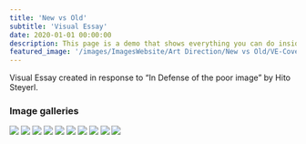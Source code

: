 ```yaml
---
title: 'New vs Old'
subtitle: 'Visual Essay'
date: 2020-01-01 00:00:00
description: This page is a demo that shows everything you can do inside portfolio and blog posts.
featured_image: '/images/ImagesWebsite/Art Direction/New vs Old/VE-Cover.jpg'
---
```


Visual Essay created in response to “In Defense of the poor image” by Hito Steyerl.

### Image galleries

<div class="gallery" data-columns="1">
	<img src="/images/ImagesWebsite/Art Direction/New vs Old/VE-Cover.jpg">
	<img src="/images/ImagesWebsite/Art Direction/New vs Old/VE-Page-2.jpg">
	<img src="/images/ImagesWebsite/Art Direction/New vs Old/VE-Page-3.jpg">
	<img src="/images/ImagesWebsite/Art Direction/New vs Old/VE-Page-4.jpg">
	<img src="/images/ImagesWebsite/Art Direction/New vs Old/VE-Page-5.jpg">
	<img src="/images/ImagesWebsite/Art Direction/New vs Old/VE-Page-6.jpg">
	<img src="/images/ImagesWebsite/Art Direction/New vs Old/VE-Page-7.jpg">
	<img src="/images/ImagesWebsite/Art Direction/New vs Old/VE-Page-8.jpg">
	<img src="/images/ImagesWebsite/Art Direction/New vs Old/VE-Page-9.jpg">
	<img src="/images/ImagesWebsite/Art Direction/New vs Old/VE-Page-10.jpg">
</div>



